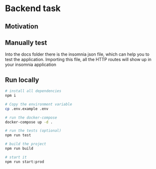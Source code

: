 # Backend task

## Motivation

## Manually test

Into the docs folder there is the insomnia json file, which can help you to test the application.
Importing this file, all the HTTP routes will show up in your insomnia application

## Run locally

```bash
# install all dependencies
npm i

# Copy the environment variable
cp .env.example .env

# run the docker-compose
docker-compose up -d .

# run the tests (optional)
npm run test

# build the project
npm run build

# start it
npm run start:prod

```
